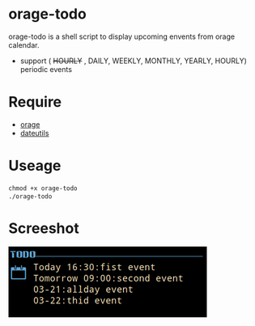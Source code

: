 # orage-todo
orage-todo is a shell script to display upcoming envents from orage calendar.

  * support (  ~~HOURLY~~  ,  DAILY, WEEKLY, MONTHLY, YEARLY, HOURLY) periodic events

# Require
  * [orage](https://github.com/xfce-mirror/orage)
  * [dateutils](https://github.com/hroptatyr/dateutils)
# Useage
    chmod +x orage-todo
    ./orage-todo 
# Screeshot
![image](https://raw.githubusercontent.com/oldoldstone/conky-orage-todo/master/screenshot.png)



